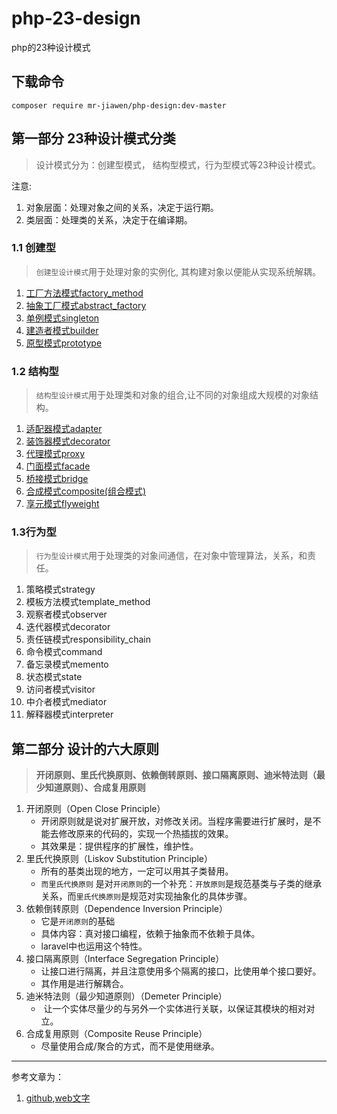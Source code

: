# php-23-design
 php的23种设计模式

## 下载命令
```
composer require mr-jiawen/php-design:dev-master
```
## 第一部分 23种设计模式分类
> 设计模式分为：创建型模式， 结构型模式，行为型模式等23种设计模式。

注意:
1. 对象层面：处理对象之间的关系，决定于运行期。
2. 类层面：处理类的关系，决定于在编译期。

### 1.1 创建型
>`创建型设计模式`用于处理对象的实例化, 其构建对象以便能从实现系统解耦。

1. [工厂方法模式factory_method](./Markdown/factory_method（工厂方式模式）.md)
2. [抽象工厂模式abstract_factory](./Markdown/abstract_factory(抽象工厂模式).md)
3. [单例模式singleton](./Markdown/singleton(单例模式).md)
4. [建造者模式builder](./Markdown/builder(建造者模式).md)
5. [原型模式prototype](./Markdown/prototype(原型模式).md)

### 1.2 结构型
> `结构型设计模式`用于处理类和对象的组合,让不同的对象组成大规模的对象结构。

1. [适配器模式adapter](./Markdown/adapter(适配器模式).md)
2. [装饰器模式decorator](./Markdown/decorator(装饰器模式).md)
3. [代理模式proxy](./Markdown/proxy(代理模式).md)
4. [门面模式facade](./Markdown/facade(门面模式).md)
5. [桥接模式bridge](./Markdown/bridge(桥接模式).md)
6. [合成模式composite(组合模式)](./Markdown/composite(合成模式).md)
7. [享元模式flyweight](./Markdown/flyweight(享元模式).md)

### 1.3行为型
> `行为型设计模式`用于处理类的对象间通信，在对象中管理算法，关系，和责任。

1. 策略模式strategy
2. 模板方法模式template_method
3. 观察者模式observer
4. 迭代器模式decorator
5. 责任链模式responsibility_chain
6. 命令模式command
7. 备忘录模式memento
8. 状态模式state
9. 访问者模式visitor
10. 中介者模式mediator
11. 解释器模式interpreter

## 第二部分 设计的六大原则
> **开闭原则、里氏代换原则、依赖倒转原则、接口隔离原则、迪米特法则（最少知道原则）、合成复用原则**

1. 开闭原则（Open Close Principle）
	* 开闭原则就是说对扩展开放，对修改关闭。当程序需要进行扩展时，是不能去修改原来的代码的，实现一个热插拔的效果。
	* 其效果是：提供程序的扩展性，维护性。
2. 里氏代换原则（Liskov Substitution Principle）
	* 所有的基类出现的地方，一定可以用其子类替用。
	* `而里氏代换原则` 是对`开闭原则`的一个补充：`开放原则`是规范基类与子类的继承关系，而`里氏代换原则`是规范对实现抽象化的具体步骤。
3. 依赖倒转原则（Dependence Inversion Principle）
	* 它是`开闭原则`的基础
	* 具体内容：真对接口编程，依赖于抽象而不依赖于具体。
	* laravel中也运用这个特性。
4. 接口隔离原则（Interface Segregation Principle）
	* 让接口进行隔离，并且注意使用多个隔离的接口，比使用单个接口要好。
	* 其作用是进行解耦合。
5. 迪米特法则（最少知道原则）（Demeter Principle）
	*  让一个实体尽量少的与另外一个实体进行关联，以保证其模块的相对对立。
6. 合成复用原则（Composite Reuse Principle）
   * 尽量使用合成/聚合的方式，而不是使用继承。
   
   
----
参考文章为：
1. [github](https://github.com/yunkaiyueming/php_design_patterns),[web文字](http://www.cnblogs.com/yuqiandoudou/p/4646435.html
)
